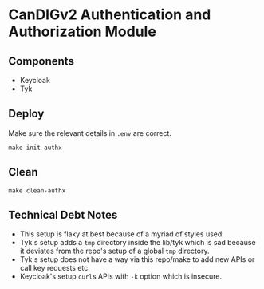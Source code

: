 # CanDIGv2 Authentication and Authorization Module

## Components 

- Keycloak
- Tyk

## Deploy

Make sure the relevant details in `.env` are correct.

`make init-authx`

## Clean

`make clean-authx`

## Technical Debt Notes

- This setup is flaky at best because of a myriad of styles used:
- Tyk's setup adds a `tmp` directory inside the lib/tyk which is sad because it deviates 
  from the repo's setup of a global `tmp` directory.
- Tyk's setup does not have a way via this repo/make to add new APIs or call key requests etc.
- Keycloak's setup `curl`s APIs with `-k` option which is insecure.